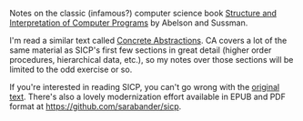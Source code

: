 Notes on the classic (infamous?) computer science book [Structure and Interpretation of Computer Programs](http://mitpress.mit.edu/sicp/full-text/book/book.html) by Abelson and Sussman. 

I'm read a similar text called [Concrete Abstractions](https://gustavus.edu/+max/concrete-abstractions.html). CA covers a lot of the same material as SICP's first few sections in great detail (higher order procedures, hierarchical data, etc.), so my notes over those sections will be limited to the odd exercise or so.

If you're interested in reading SICP, you can't go wrong with the [original text](http://mitpress.mit.edu/sicp/full-text/book/book.html). There's also a lovely modernization effort available in EPUB and PDF format at https://github.com/sarabander/sicp.

